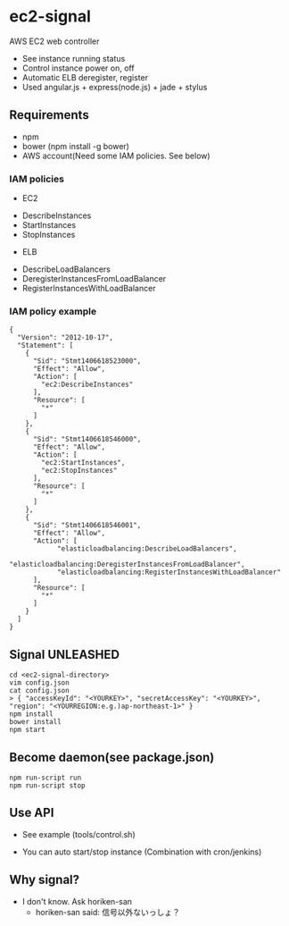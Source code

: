 # ec2-signal

AWS EC2 web controller
 - See instance running status
 - Control instance power on, off
 - Automatic ELB deregister, register
 - Used angular.js + express(node.js) + jade + stylus

## Requirements
- npm
- bower (npm install -g bower)
- AWS account(Need some IAM policies. See below)

### IAM policies
- EC2
 * DescribeInstances
 * StartInstances
 * StopInstances
- ELB
 * DescribeLoadBalancers
 * DeregisterInstancesFromLoadBalancer
 * RegisterInstancesWithLoadBalancer

### IAM policy example
```
{
  "Version": "2012-10-17",
  "Statement": [
    {
      "Sid": "Stmt1406618523000",
      "Effect": "Allow",
      "Action": [
        "ec2:DescribeInstances"
      ],
      "Resource": [
        "*"
      ]
    },
    {
      "Sid": "Stmt1406618546000",
      "Effect": "Allow",
      "Action": [
        "ec2:StartInstances",
        "ec2:StopInstances"
      ],
      "Resource": [
        "*"
      ]
    },
    {
      "Sid": "Stmt1406618546001",
      "Effect": "Allow",
      "Action": [
            "elasticloadbalancing:DescribeLoadBalancers",
            "elasticloadbalancing:DeregisterInstancesFromLoadBalancer",
            "elasticloadbalancing:RegisterInstancesWithLoadBalancer"
      ],
      "Resource": [
        "*"
      ]
    }
  ]
}
```

## Signal UNLEASHED
```
cd <ec2-signal-directory>
vim config.json
cat config.json
> { "accessKeyId": "<YOURKEY>", "secretAccessKey": "<YOURKEY>", "region": "<YOURREGION:e.g.)ap-northeast-1>" }
npm install
bower install
npm start
```

## Become daemon(see package.json)
```
npm run-script run
npm run-script stop
```

## Use API
- See example (tools/control.sh)
 * You can auto start/stop instance (Combination with cron/jenkins)

## Why signal?
- I don't know. Ask horiken-san
  - horiken-san said: 信号以外ないっしょ？

